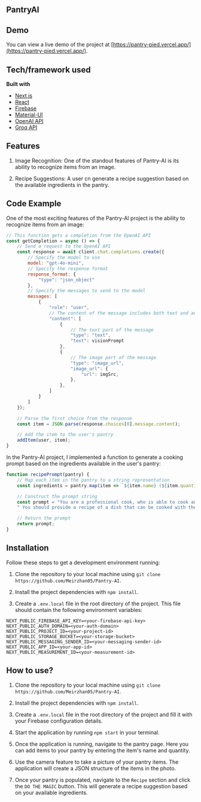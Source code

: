 ## PantryAI

## Demo
You can view a live demo of the project at [https://pantry-pied.vercel.app/](https://pantry-pied.vercel.app/).

## Tech/framework used
<b>Built with</b>
- [Next.js](https://nextjs.org/)
- [React](https://react.dev/)
- [Firebase](https://react.dev/)
- [Material-UI](https://mui.com/)
- [OpenAI API](https://openai.com/)
- [Groq API](https://groq.com/)

## Features
1. Image Recognition: One of the standout features of Pantry-AI is its ability to recognize items from an image. 

2. Recipe Suggestions: A user cn generate a recipe suggestion based on the available ingredients in the pantry. 

## Code Example

One of the most exciting features of the Pantry-AI project is the ability to recognize items from an image:

```javascript
// This function gets a completion from the OpenAI API
const getCompletion = async () => {
    // Send a request to the OpenAI API
    const response = await client.chat.completions.create({
        // Specify the model to use
        model: "gpt-4o-mini",
        // Specify the response format
        response_format: {
            "type": "json_object"
        },
        // Specify the messages to send to the model
        messages: [
            {
                "role": "user",
                // The content of the message includes both text and an image
                "content": [
                    {
                        // The text part of the message
                        "type": "text", 
                        "text": visionPrompt
                    },
                    {
                        // The image part of the message
                        "type": "image_url",
                        "image_url": {
                            "url": imgSrc,
                        },
                    },
                ]                    
            }
        ]
    });

    // Parse the first choice from the response
    const item = JSON.parse(response.choices[0].message.content);

    // Add the item to the user's pantry
    addItem(user, item);
}
```

In the Pantry-AI project, I implemented a function to generate a cooking prompt based on the ingredients available in the user's pantry:

```javascript
function recipePrompt(pantry) {
    // Map each item in the pantry to a string representation
    const ingredients = pantry.map(item => `${item.name} (${item.quantity})`).join(", ");

    // Construct the prompt string
    const prompt = "You are a professional cook, who is able to cook anything. You have a pantry with the following ingredients: " + ingredients + 
    " You should provide a recipe of a dish that can be cooked with these ingredients. For the style add 2 space between each section."

    // Return the prompt
    return prompt;
}
```

## Installation

Follow these steps to get a development environment running:

1. Clone the repository to your local machine using `git clone https://github.com/Meirzhan05/Pantry-AI`.

2. Install the project dependencies with `npm install`.

3. Create a `.env.local` file in the root directory of the project. This file should contain the following environment variables:

```env
NEXT_PUBLIC_FIREBASE_API_KEY=<your-firebase-api-key>
NEXT_PUBLIC_AUTH_DOMAIN=<your-auth-domain>
NEXT_PUBLIC_PROJECT_ID=<your-project-id>
NEXT_PUBLIC_STORAGE_BUCKET=<your-storage-bucket>
NEXT_PUBLIC_MESSAGING_SENDER_ID=<your-messaging-sender-id>
NEXT_PUBLIC_APP_ID=<your-app-id>
NEXT_PUBLIC_MEASUREMENT_ID=<your-measurement-id>
```

## How to use?
1. Clone the repository to your local machine using `git clone https://github.com/Meirzhan05/Pantry-AI`.

2. Install the project dependencies with `npm install`.

3. Create a `.env.local` file in the root directory of the project and fill it with your Firebase configuration details.

4. Start the application by running `npm start` in your terminal.

5. Once the application is running, navigate to the pantry page. Here you can add items to your pantry by entering the item's name and quantity.

6. Use the camera feature to take a picture of your pantry items. The application will create a JSON structure of the items in the photo.

7. Once your pantry is populated, navigate to the `Recipe` section and click the `DO THE MAGIC` button. This will generate a recipe suggestion based on your available ingredients.
